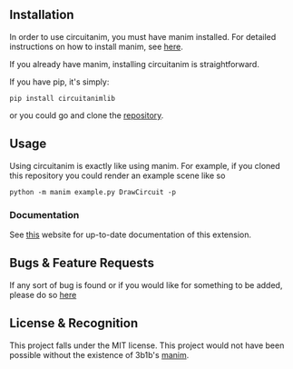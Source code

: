 
## Installation 

In order to use circuitanim, you must have manim installed. For detailed instructions on how to install manim, see [here](). 

If you already have manim, installing circuitanim is straightforward. 

If you have pip, it's simply: 
```
pip install circuitanimlib
```
or you could go and clone the [repository](https://github.com/weras2/circuitanim).


## Usage 

Using circuitanim is exactly like using manim. For example, if you cloned this repository you could render an example scene like so

```
python -m manim example.py DrawCircuit -p  
```


### Documentation 

See [this](https://weras2.github.io/circuitanim/) website for up-to-date documentation of this extension.


## Bugs & Feature Requests

If any sort of bug is found or if you would like for something to be added, please do so [here](https://github.com/weras2/circuitanim/issues)


## License & Recognition
This project falls under the MIT license. This project would not have been possible without the existence of 3b1b's [manim](https://github.com/3b1b/manim).